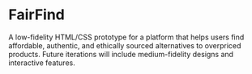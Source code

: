 # FairFind
A low-fidelity HTML/CSS prototype for a platform that helps users find affordable, authentic, and ethically sourced alternatives to overpriced products. Future iterations will include medium-fidelity designs and interactive features.
